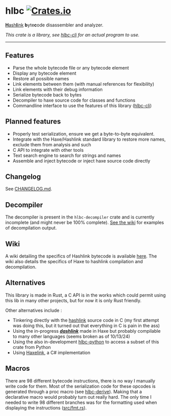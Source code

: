 # hlbc [![Crates.io](https://img.shields.io/crates/v/hlbc?label=hlbc)](https://crates.io/crates/hlbc)

[**H**ash**l**ink](https://hashlink.haxe.org/) **b**yte**c**ode disassembler and analyzer.

*This crate is a library, see [hlbc-cli](https://crates.io/crates/hlbc-cli) for an actual program to use.*

---

## Features

- Parse the whole bytecode file or any bytecode element
- Display any bytecode element
- Restore all possible names
- Link elements between them (with manual references for flexibility)
- Link elements with their debug information
- Serialize bytecode back to bytes
- Decompiler to haxe source code for classes and functions
- Commandline interface to use the features of this library ([hlbc-cli](https://crates.io/crates/hlbc-cli))

## Planned features

- Properly test serialization, ensure we get a byte-to-byte equivalent.
- Integrate with the Haxe/Hashlink standard library to restore more names, exclude them from analysis and such
- C API to integrate with other tools
- Text search engine to search for strings and names
- Assemble and inject bytecode or inject haxe source code directly

## Changelog

See [CHANGELOG.md](CHANGELOG.md).

## Decompiler

The decompiler is present in the `hlbc-decompiler` crate and is currently incomplete (and might never be 100% complete).
[See the wiki](https://github.com/Gui-Yom/hlbc/wiki/Decompilation) for examples of decompilation output.

## Wiki

A wiki detailing the specifics of Hashlink bytecode is available [here](https://github.com/Gui-Yom/hlbc/wiki).
The wiki also details the specifics of Haxe to hashlink compilation and decompilation.

## Alternatives

This library is made in Rust, a C API is in the works which could permit using this lib in many other projects, but for
now it is only Rust friendly.

Other alternatives include :

- Tinkering directly with the [hashlink](https://github.com/HaxeFoundation/hashlink) source code in C (my first attempt
  was doing this, but it turned out that everything in C is pain in the ass)
- Using the in-progress [**_*dashlink*_**](https://github.com/Steviegt6/dashlink) made in Haxe but probably compilable
  to many other languages (seems broken as of 10/13/24)
- Using the also in-development [hlbc-python](https://github.com/N3rdL0rd/hlbc-python) to access a subset of this crate from Python
- Using [Haxelink](https://github.com/LebiFur/Haxelink), a C# implementation

## Macros

There are 98 different bytecode instructions, there is no way I manually write code for them. Most of the serialization
code for these opcodes is generated through a proc macro (see [hlbc-derive](../derive)). Making that a declarative macro
would probably turn out really hard. The only time I needed to write 98 different branches was for the formatting used
when displaying the instructions ([src/fmt.rs](src/fmt.rs)).
